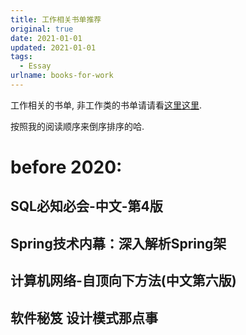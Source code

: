 ```yaml
---
title: 工作相关书单推荐
original: true
date: 2021-01-01
updated: 2021-01-01
tags: 
  - Essay
urlname: books-for-work
---
```

工作相关的书单, 非工作类的书单请请看[这里这里](/post/the-book-i-read). 
<!--more-->
按照我的阅读顺序来倒序排序的哈. 
# **before 2020:** 

## SQL必知必会-中文-第4版

## Spring技术内幕：深入解析Spring架

## 计算机网络-自顶向下方法(中文第六版)

## 软件秘笈 设计模式那点事 

